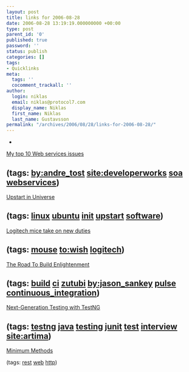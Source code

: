 ```yaml
---
layout: post
title: links for 2006-08-28
date: 2006-08-28 13:19:19.000000000 +00:00
type: post
parent_id: '0'
published: true
password: ''
status: publish
categories: []
tags:
- Quicklinks
meta:
  tags: ''
  cocomment_trackall: ''
author:
  login: niklas
  email: niklas@protocol7.com
  display_name: Niklas
  first_name: Niklas
  last_name: Gustavsson
permalink: "/archives/2006/08/28/links-for-2006-08-28/"
---
```

- 
[My top 10 Web services issues](http://www-128.ibm.com/developerworks/websphere/techjournal/0608_col_tost/0608_col_tost.html?ca=drs-)

(tags: [by:andre\_tost](http://del.icio.us/protocol7/by:andre_tost) [site:developerworks](http://del.icio.us/protocol7/site:developerworks) [soa](http://del.icio.us/protocol7/soa) [webservices](http://del.icio.us/protocol7/webservices))
- 
[Upstart in Universe](http://www.netsplit.com/blog/work/canonical/upstart.html)

(tags: [linux](http://del.icio.us/protocol7/linux) [ubuntu](http://del.icio.us/protocol7/ubuntu) [init](http://del.icio.us/protocol7/init) [upstart](http://del.icio.us/protocol7/upstart) [software](http://del.icio.us/protocol7/software))
- 
[Logitech mice take on new duties](http://news.com.com/2061-10801_3-6108938.html?tag=nl)

(tags: [mouse](http://del.icio.us/protocol7/mouse) [to:wish](http://del.icio.us/protocol7/to:wish) [logitech](http://del.icio.us/protocol7/logitech))
- 
[The Road To Build Enlightenment](http://www.zutubi.com/products/pulse/articles/buildenlightenment/)

(tags: [build](http://del.icio.us/protocol7/build) [ci](http://del.icio.us/protocol7/ci) [zutubi](http://del.icio.us/protocol7/zutubi) [by:jason\_sankey](http://del.icio.us/protocol7/by:jason_sankey) [pulse](http://del.icio.us/protocol7/pulse) [continuous\_integration](http://del.icio.us/protocol7/continuous_integration))
- 
[Next-Generation Testing with TestNG](http://www.artima.com/lejava/articles/testng.html)

(tags: [testng](http://del.icio.us/protocol7/testng) [java](http://del.icio.us/protocol7/java) [testing](http://del.icio.us/protocol7/testing) [junit](http://del.icio.us/protocol7/junit) [test](http://del.icio.us/protocol7/test) [interview](http://del.icio.us/protocol7/interview) [site:artima](http://del.icio.us/protocol7/site:artima))
- 
[Minimum Methods](http://rest.blueoxen.net/cgi-bin/wiki.pl?MinimumMethods)

(tags: [rest](http://del.icio.us/protocol7/rest) [web](http://del.icio.us/protocol7/web) [http](http://del.icio.us/protocol7/http))
